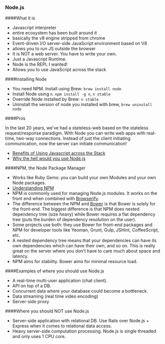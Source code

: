 ### Node.js

####What it is

- Javascript interpreter
- entire ecosystem has been built around it
- basically the v8 engine stripped from chrome
- Event-driven I/O server-side JavaScript environment based on V8
- allows you to run JS outside the browser
- It is NOT a web server. You have to write your own.
- Just a Javascript Runtime.
- Node is the REPL I wanted!
- Allows you to use JavaScript across the stack

####Installing Node

- You need NPM. Install using Brew: `brew install node`
- Install Node using `n`. `npm install -g n`, `n stable`
- Override Node installed by Brew: `n stable`
- Uninstall the version of node you installed with brew, `brew uninstall node`

####Pros

In the last 20 years, we've had a stateless-web based on the stateless request/response paradigm. With Node you can write web apps with real-time, two-way connections. Instead of just the client initiating communication, now the server can initiate communication!

- [Benefits of Using Javascript across the Stack](http://www.toptal.com/javascript/guide-to-full-stack-javascript-initjs)
- [Why the hell would you use Node.js](http://www.toptal.com/nodejs/why-the-hell-would-i-use-node-js)

####NPM, the Node Package Manager

- Works like Ruby Gems: you can build your own Modules and your own Node packages.
- [Understanding NPM](https://unpm.nodesource.com/)
- NPM is commonly used for managing Node.js modules. It works on the front end when combined with [Browserify](http://browserify.org/).
- The difference between the NPM and [Bower](http://bower.io/) is that Bower is solely for the front-end. The biggest difference is that NPM does nested dependency tree (size heavy) while Bower requires a flat dependency tree (puts the burden of dependency resolution on the user).
- Some projects use both: they use Bower for front-end packages and NPM for developer tools like Yeoman, Grunt, Gulp, JSHint, CoffeeScript, etc.
- A nested dependency tree means that your dependencies can have its own dependencies which can have their own, and so on. This is really great on the server where you don't have to care much about space and latency.
- NPM aims for stability. Bower aims for minimal resource load. 

####Examples of where you should use Node.js

- A real-time multi-user application (chat client).
- API on top of a DB.
- Concurrent data where your database could become a bottleneck.
- Data streaming (real time video encoding)
- Server-side proxy

####Where you should NOT use Node.js

- Server-side application with relational DB. Use Rails over Node.js + Express when it comes to relational data access.
- Heavy server-side computation processing. Node.js is single threaded and only uses 1 CPU core.




